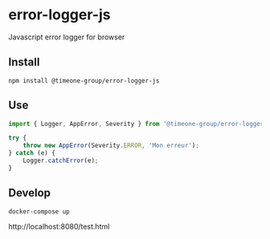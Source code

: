 # error-logger-js

Javascript error logger for browser

## Install

```
npm install @timeone-group/error-logger-js
```

## Use

```javascript
import { Logger, AppError, Severity } from '@timeone-group/error-logger-js';

try {
    throw new AppError(Severity.ERROR, 'Mon erreur');
} catch (e) {
    Logger.catchError(e);
}
```

## Develop

```
docker-compose up
```

http://localhost:8080/test.html